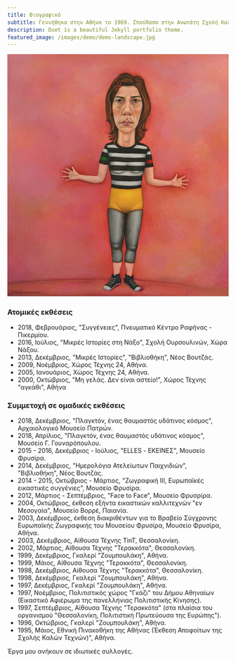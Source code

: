 ```yaml
---
title: Βιογραφικό
subtitle: Γεννήθηκα στην Αθήνα το 1969. Σπούδασα στην Ανωτάτη Σχολή Καλών Τεχνών της Αθήνας με καθηγητή το Χρόνη Μπότσογλου και σκηνογραφία με καθηγητή το Γιώργο Ζιάκα. Τον τρίτο και τέταρτο χρόνο των σπουδών μου έλαβα τιμητική υποτροφία από το εργαστήριο ζωγραφικής. Ζω και εργάζομαι στην Ραφήνα. 
description: Duet is a beautiful Jekyll portfolio theme.
featured_image: /images/demo/demo-landscape.jpg
---
```


![](/images/bio/me.jpg)


### Ατομικές εκθέσεις

* 2018, Φεβρουάριος, "Συγγένειες", Πνευματικό Κέντρο Ραφήνας - Πικερμίου.
* 2016, Ιούλιος, "Μικρές Ιστορίες στη Νάξο", Σχολή Ουρσουλινών, Χώρα Νάξου.
* 2013, Δεκέμβριος, "Μικρές Ιστορίες", "Βιβλιοθήκη", Νέος Βουτζάς.
* 2009, Νοέμβριος, Χώρος Τέχνης 24, Αθήνα.
* 2005, Ιανουάριος, Χώρος Τέχνης 24, Αθήνα.
* 2000, Οκτώβριος, "Μη γελάς. Δεν είναι αστείο!", Χώρος Τέχνης "αγκάθι", Αθήνα

### Συμμετοχή σε ομαδικές εκθέσεις

* 2018, Δεκέμβριος, "Πλαγκτόν, ένας θαυμαστός υδάτινος κόσμος", Αρχαιολογικό Μουσείο Πατρών.
* 2018, Απρίλιος, "Πλαγκτόν, ένας θαυμαστός υδάτινος κόσμος", Μουσείο Γ. Γουναρόπουλου.
* 2015 - 2016, Δεκέμβριος - Ιούλιος, "ELLES - ΕΚΕΙΝΕΣ", Μουσείο Φρυσίρα.
* 2014, Δεκέμβριος, "Ημερολόγια Ατελείωτων Παιχνιδιών", "Βιβλιοθήκη", Νέος Βουτζάς.
* 2014 - 2015, Οκτώβριος - Μάρτιος, "Ζωγραφική ΙΙΙ, Ευρωπαϊκές εικαστικές συγγένιες", Μουσείο Φρυσίρα.
* 2012, Μάρτιος - Σεπτέμβριος, "Face to Face", Μουσείο Φρυσρίρα.
* 2004, Οκτώβριος, έκθεση εξήντα εικαστικών καλλιτεχνών "εν Μεσογαία", Μουσείο Βορρέ, Παιανία.
* 2003, Δεκέμβριος, έκθεση διακριθέντων για το Βραβείο Σύγχρονης Ευρωπαϊκής Ζωγραφικής του Mουσείου Φρυσίρα, Μουσείο Φρυσίρα, Αθήνα.
* 2003, Δεκέμβριος, Αίθουσα Τέχνης TinT, Θεσσαλονίκη.
* 2002, Μάρτιος, Αίθουσα Τέχνης "Τερακκότα", Θεσσαλονίκη.
* 1999, Δεκέμβριος, Γκαλερί "Ζουμπουλάκη", Αθήνα.
* 1999, Μάιος, Αίθουσα Τέχνης "Τερακκότα", Θεσσαλονίκη.
* 1998, Δεκέμβριος, Αίθουσα Τέχνης "Τερακκότα", Θεσσαλονίκη.
* 1998, Δεκέμβριος, Γκαλερί "Ζουμπουλάκη", Αθήνα.
* 1997, Δεκέμβριος, Γκαλερί "Ζουμπουλάκη", Αθήνα.
* 1997, Νοέμβριος, Πολιτιστικός χώρος "Γκάζι" του Δήμου Αθηναίων (Εικαστικό Αφιέρωμα της πανελλήνιας Πολιτιστικής Κίνησης).
* 1997, Σεπτέμβριος, Αίθουσα Τέχνης "Τερακκότα" (στα πλαίσια του οργανισμού "Θεσσαλονίκη, Πολιτιστική Πρωτεύουσα της Ευρώπης").
* 1996, Οκτώβριος, Γκαλερί "Ζουμπουλάκη", Αθήνα.
* 1995, Μάιος, Εθνική Πινακοθήκη της Αθήνας (Έκθεση Αποφοίτων της Σχολής Καλών Τεχνών)", Αθήνα.

Έργα μου ανήκουν σε ιδιωτικές συλλογές.

